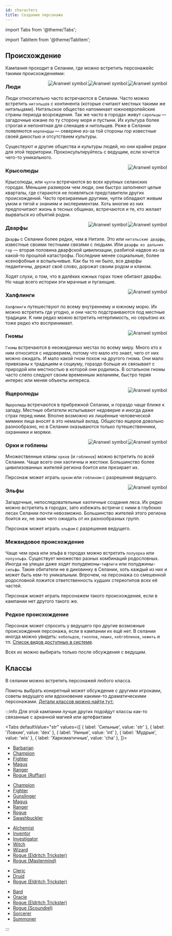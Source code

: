 ```yaml
---
id: characters
title: Создание персонажа
---
```


import Tabs from '@theme/Tabs';

import TabItem from '@theme/TabItem';

## Происхождение

Кампания проходит в Селании, где можно встретить персонажейс такими происхождениями:

<img alt="Aranwel symbol" src="/img/ancestry/nerland.png" align="right" class="god-img"/>
<img alt="Aranwel symbol" src="/img/ancestry/saroja.png" align="right" class="god-img"/>
<img alt="Aranwel symbol" src="/img/ancestry/nithel.png" align="right" class="god-img"/>

### Люди

Люди относительно часто встречаются в Селании. Часто можно встретить ``нитэльцев`` с континента (которые считают местных такими же нитэльцами). Нитэльское общество напоминает южноевропейские страны периода возрождения. Так же часто в городах живут ``сарольцы`` — загадочные южане по ту сторону моря и пустыни. Их культура более строгая и непонятная для сленацев и нитольцев. Реже в Селании появляются ``нерлендцы`` — северяне из-за той стороны гор известные своей дикостью и отсутствием культуры.

Существуют и другие общества и культуры людей, но они крайне редки для этой территории. Проконсультируйтесь с ведущим, если хочется чего-то уникального.

<img alt="Aranwel symbol" src="/img/ancestry/rat.png" align="right" class="god-img"/>

### Крысолюды

Крысолюды, или ``чулти`` встречаются во всех крупных селанских городах. Меньшие размером чем люди, они быстро заполняют целые кварталы, где стараются не появляться представители других происхождений. Часто презираемые другими, чулти обладают живым умом и тягой к знаниям и экспериментам. Хоть многие из них предпочитают жизнь в тесных общинах, встречаются и те, кто желает вырваться из объятий родни.

<img alt="Aranwel symbol" src="/img/ancestry/dwarf2.png" align="right" class="god-img"/>
<img alt="Aranwel symbol" src="/img/ancestry/dwarf1.png" align="right" class="god-img"/>

### Дварфы

``Дварфы`` с Селании более редки, чем в Нитэле. Это или ``нитэльские дварфы``, известные своими тестными связями с людьми. Или ``дварфы из дальних гор`` — вторая половина дварфской цивилизации, разбитой надвое из-за какой-то прошлой катастрофы. Последние менее социальные, более ксенофобные и вспыльчивые. Как бы то ни было, все дварфы педантичны, держат своё слово, дорожат своим родом и кланом.

Ходят слухи, о том, что в далёких южных горах тоже обитают дварфы. Но чаще всего истории эти мрачные и пугающие.

<img alt="Aranwel symbol" src="/img/ancestry/halfling.png" align="right" class="god-img"/>

### Халфлинги

``Халфлинги`` путешествуют по всему внутреннему и южному морю. Их можно встретить где угодно, и они часто подстраиваются под местные традиции. К ним редко можно встретить нетерпимость, но серьёзно их тоже редко кто воспринимает.

<img alt="Aranwel symbol" src="/img/ancestry/gnome.png" align="right" class="god-img"/>

### Гномы

``Гномы`` встречаются в неожиданных местах по всему миру. Много кто к ним относится с недоверием, потому что мало кто знает, чего от них можно ожидать. И мало какой гном похож на другого гнома. Они мало привязаны к традициям и социуму, гораздо больше их связывает с природой или местностью в которой они родились. В остальном гномы часто слепо следуют своим временным желаниям, быстро теряя интерес или меняя объекты интереса.

<img alt="Aranwel symbol" src="/img/ancestry/lizard.png" align="right" class="god-img"/>

### Ящеролюды

``Ящеролюды`` встречаются в прибрежной Селании, и гораздо чаще ближе к западу. Местные обитатели испытывают недоверие и иногда даже страх перед ними. Вполне возможно их лишённые человеческой мимики лица вносят в это немалый вклад. Общество ящеров довольно разнообразно, но в Селании оказываются только путешественники, охранники и моряки.

<img alt="Aranwel symbol" src="/img/ancestry/goblin.png" align="right" class="god-img"/>
<img alt="Aranwel symbol" src="/img/ancestry/ork.png" align="right" class="god-img"/>

### Орки и гоблины

Множественные кланы ``орков`` (и ``гоблинов``) можно встретить по всей Селании. Чаще всего они хаотичны и жестоки. Большинство более цивилизованных жителей региона боится или презирает их.

Персонаж может играть ``орком`` или ``гоблином`` с разрешения ведущего.

<img alt="Aranwel symbol" src="/img/ancestry/elf.png" align="right" class="god-img"/>

### Эльфы

Загадочные, непоследовательные хаотичные создания леса. Их редко можно встретить в городах, зато избежать встречи с ними в глубоких лесах Селании почти невозможно. Большинство жителей этого региона боится их, не зная чего ожидать от их разнообразных групп.

Персонаж может играть ``эльфом`` с разрешения ведущего.

### Межвидовое происхождение

Чаще чем орка или эльфа в городах можно встретить ``полуорка`` или ``полуэльфа``. Существует множество разных комбинаций родословных. Иногда на улицах даже ходят полудемоны-``тифлиги`` или полуджины-``сильфы``. Такие обитатели не в диковинку в Селании, хоть каждый из них и может быть кем-то уникальным. Впрочем, на персонажа со смешенной родословной ложится ответственность худших стереотипов всех её частей.

Персонаж может играть персонажем такого происхождения, если в кампании нет другого такого же.

### Редкое происхождение

Персонаж может спросить у ведущего про другие возможные происхождения персонажа, если в кампании их ещё нет. В селании иногда можно увидеть: ``кобольдов``, ``гноллов``, ``леших``, ``хобгоблинов``, ``нежить`` и тп. [Список видов доступных в системе](https://2e.aonprd.com/Ancestries.aspx).

Всех их можно выбирать только после обсуждения с ведущим.

## Классы

В селании можно встретить персонажей любого класса.

Помочь выбрать конкретный может обсуждение с другими игроками, советы ведущего или вдохновение какими-то драматическими персонажами. [Детали классов можно найти тут:](https://2e.aonprd.com/Classes.aspx)

:::info Для этой кампании лучше других подойдут классы как-то связанные с арканной магией или артефактами

<Tabs defaultValue="str"
  values={[
    { label: 'Сильные', value: 'str' },
    { label: 'Ловкие', value: 'dex' },
    { label: 'Умные', value: 'int' },
    { label: 'Мудрые', value: 'wis' },
    { label: 'Харизматичные', value: 'cha' },
  ]}>
  <TabItem value="str"><ul>
    <li><a href="https://2e.aonprd.com/Classes.aspx?ID=2">Barbarian</a></li>
    <li><a href="https://2e.aonprd.com/Classes.aspx?ID=4">Champion</a></li>
    <li><a href="https://2e.aonprd.com/Classes.aspx?ID=7">Fighter</a></li>
    <li><a href="https://2e.aonprd.com/Classes.aspx?ID=17">Magus</a></li>
    <li><a href="https://2e.aonprd.com/Classes.aspx?ID=9">Ranger</a></li>
    <li><a href="https://2e.aonprd.com/Rackets.aspx">Rogue (Ruffian)</a></li>
  </ul>
  </TabItem>
  <TabItem value="dex"><ul>
    <li><a href="https://2e.aonprd.com/Classes.aspx?ID=4">Champion</a></li>
    <li><a href="https://2e.aonprd.com/Classes.aspx?ID=7">Fighter</a></li>
    <li><a href="https://2e.aonprd.com/Classes.aspx?ID=20">Gunslinger</a></li>
    <li><a href="https://2e.aonprd.com/Classes.aspx?ID=17">Magus</a></li>
    <li><a href="https://2e.aonprd.com/Classes.aspx?ID=9">Ranger</a></li>
    <li><a href="https://2e.aonprd.com/Classes.aspx?ID=10">Rogue</a></li>
    <li><a href="https://2e.aonprd.com/Classes.aspx?ID=15">Swashbuckler</a></li>
  </ul>
  </TabItem>
  <TabItem value="int"><ul>
    <li><a href="https://2e.aonprd.com/Classes.aspx?ID=1">Alchemist</a></li>
    <li><a href="https://2e.aonprd.com/Classes.aspx?ID=19">Inventor</a></li>
    <li><a href="https://2e.aonprd.com/Classes.aspx?ID=13">Investigator</a></li>
    <li><a href="https://2e.aonprd.com/Classes.aspx?ID=16">Witch</a></li>
    <li><a href="https://2e.aonprd.com/Classes.aspx?ID=12">Wizard</a></li>
    <li><a href="https://2e.aonprd.com/Rackets.aspx">Rogue (Eldritch Trickster)</a></li>
    <li><a href="https://2e.aonprd.com/Rackets.aspx">Rogue (Mastermind)</a></li>
  </ul>
  </TabItem>
  <TabItem value="wis"><ul>
    <li><a href="https://2e.aonprd.com/Classes.aspx?ID=5">Cleric</a></li>
    <li><a href="https://2e.aonprd.com/Classes.aspx?ID=6">Druid</a></li>
    <li><a href="https://2e.aonprd.com/Rackets.aspx">Rogue (Eldritch Trickster)</a></li>
  </ul>
  </TabItem>
  <TabItem value="cha"><ul>
    <li><a href="https://2e.aonprd.com/Classes.aspx?ID=3">Bard</a></li>
    <li><a href="https://2e.aonprd.com/Classes.aspx?ID=14">Oracle</a></li>
    <li><a href="https://2e.aonprd.com/Rackets.aspx">Rogue (Eldritch Trickster)</a></li>
    <li><a href="https://2e.aonprd.com/Rackets.aspx">Rogue (Scoundrel)</a></li>
    <li><a href="https://2e.aonprd.com/Classes.aspx?ID=11">Sorcerer</a></li>
    <li><a href="https://2e.aonprd.com/Classes.aspx?ID=18">Summoner</a></li>
  </ul>
  </TabItem>
</Tabs>
:::